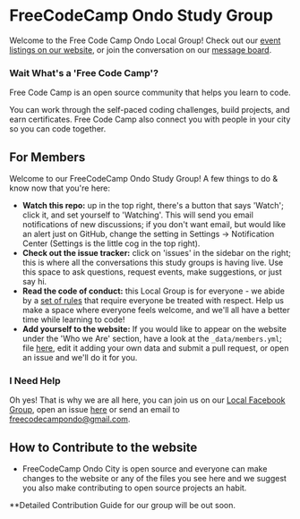 FreeCodeCamp Ondo Study Group
=======================

Welcome to the Free Code Camp Ondo Local Group! Check out our [event listings on our website](http://freecodecamp.github.io), or join the conversation on our [message board](https://github.com/freecodecampondo/freecodecamp,github,io/issues).

### Wait What's a 'Free Code Camp'?

Free Code Camp is an open source community that helps you learn to code.

You can work through the self-paced coding challenges, build projects, and earn certificates. Free Code Camp also connect you with people in your city so you can code together.


## For Members

Welcome to our FreeCodeCamp Ondo Study Group! A few things to do & know now that you're here:

 - **Watch this repo:** up in the top right, there's a button that says 'Watch'; click it, and set yourself to 'Watching'. This will send you email notifications of new discussions; if you don't want email, but would like an alert just on GitHub, change the setting in Settings -> Notification Center (Settings is the little cog in the top right).
 - **Check out the issue tracker:** click on 'issues' in the sidebar on the right; this is where all the conversations this study groups is having live. Use this space to ask questions, request events, make suggestions, or just say hi.
 - **Read the code of conduct:** this Local Group is for everyone - we abide by a [set of rules](https://github.com/FreeCodeCampOndo/freecodecampondo.github.io/blob/master/codeOfConduct.md) that require everyone be treated with respect. Help us make a space where everyone feels welcome, and we'll all have a better time while learning to code!
 - **Add yourself to the website:** If you would like to appear on the website under the 'Who we Are' section, have a look at the `_data/members.yml`; file [here](https://github.com/FreeCodeCampOndo/freecodecampondo.github.io/blob/master/_data/members.yml), edit it adding your own data and submit a pull request, or open an issue and we'll do it for you.


### I Need Help

Oh yes! That is why we are all here, you can join us on our [Local Facebook Group](https://facebook.com/groups/free.code.camp.ondo/), open an issue [here](https://github.com/FreeCodeCampOndo/freecodecampondo.github.io/issues) or send an email to freecodecampondo@gmail.com.

## How to Contribute to the website
- FreeCodeCamp Ondo City is open source and everyone can make changes to the website or any of the files you see here and we suggest you also make contributing to open source projects an habit.

**Detailed Contribution Guide for our group will be out soon.
